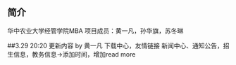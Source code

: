 ﻿## 简介

华中农业大学经管学院MBA
项目成员：黄一凡，孙华旗，苏冬琳

##3.29 20:20 更新内容 by 黄一凡
下载中心，友情链接
新闻中心、通知公告，招生信息，教务信息->添加时间，增加read more


